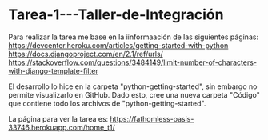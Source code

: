 # Tarea-1---Taller-de-Integración
Para realizar la tarea me base en la iinformaación de las siguientes páginas:  
https://devcenter.heroku.com/articles/getting-started-with-python  
https://docs.djangoproject.com/en/2.1/ref/urls/  
https://stackoverflow.com/questions/3484149/limit-number-of-characters-with-django-template-filter  

El desarrollo lo hice en la carpeta "python-getting-started", sin embargo no permite visualizarlo en GitHub. Dado esto, cree una nueva carpeta "Código" que contiene todo los archivos de "python-getting-started".   

La página para ver la tarea es: https://fathomless-oasis-33746.herokuapp.com/home_t1/  
